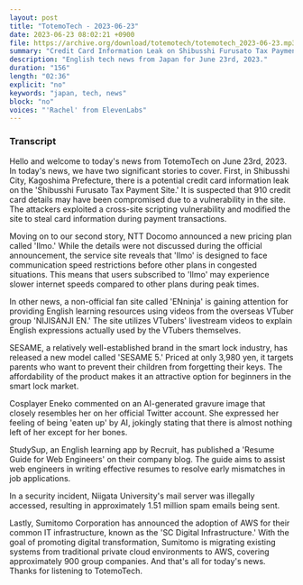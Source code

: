 ```yaml
---
layout: post
title: "TotemoTech - 2023-06-23"
date: 2023-06-23 08:02:21 +0900
file: https://archive.org/download/totemotech/totemotech_2023-06-23.mp3
summary: "Credit Card Information Leak on Shibusshi Furusato Tax Payment Site | Docomo's New Plan 'Ilmo' Faces Communication Issues, & more…"
description: "English tech news from Japan for June 23rd, 2023."
duration: "156"
length: "02:36"
explicit: "no"
keywords: "japan, tech, news"
block: "no"
voices: "'Rachel' from ElevenLabs"
---
```


### Transcript

Hello and welcome to today's news from TotemoTech on June 23rd, 2023. In today's news, we have two significant stories to cover. First, in Shibusshi City, Kagoshima Prefecture, there is a potential credit card information leak on the 'Shibusshi Furusato Tax Payment Site.' It is suspected that 910 credit card details may have been compromised due to a vulnerability in the site. The attackers exploited a cross-site scripting vulnerability and modified the site to steal card information during payment transactions.

Moving on to our second story, NTT Docomo announced a new pricing plan called 'Ilmo.' While the details were not discussed during the official announcement, the service site reveals that 'Ilmo' is designed to face communication speed restrictions before other plans in congested situations. This means that users subscribed to 'Ilmo' may experience slower internet speeds compared to other plans during peak times.

In other news, a non-official fan site called 'ENninja' is gaining attention for providing English learning resources using videos from the overseas VTuber group 'NIJISANJI EN.' The site utilizes VTubers' livestream videos to explain English expressions actually used by the VTubers themselves.

SESAME, a relatively well-established brand in the smart lock industry, has released a new model called 'SESAME 5.' Priced at only 3,980 yen, it targets parents who want to prevent their children from forgetting their keys. The affordability of the product makes it an attractive option for beginners in the smart lock market.

Cosplayer Eneko commented on an AI-generated gravure image that closely resembles her on her official Twitter account. She expressed her feeling of being 'eaten up' by AI, jokingly stating that there is almost nothing left of her except for her bones.

StudySup, an English learning app by Recruit, has published a 'Resume Guide for Web Engineers' on their company blog. The guide aims to assist web engineers in writing effective resumes to resolve early mismatches in job applications.

In a security incident, Niigata University's mail server was illegally accessed, resulting in approximately 1.51 million spam emails being sent.

Lastly, Sumitomo Corporation has announced the adoption of AWS for their common IT infrastructure, known as the 'SC Digital Infrastructure.' With the goal of promoting digital transformation, Sumitomo is migrating existing systems from traditional private cloud environments to AWS, covering approximately 900 group companies.   And that's all for today's news. Thanks for listening to TotemoTech.
